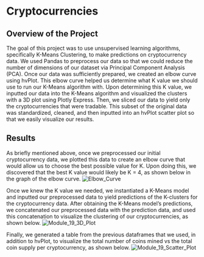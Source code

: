 # Cryptocurrencies
## Overview of the Project
The goal of this project was to use unsupervised learning algorithms, specifically K-Means Clustering, to make predictions on cryptocurrency data.  We used Pandas to preprocess our data so that we could reduce the number of dimensions of our dataset via Principal Component Analysis (PCA).  Once our data was sufficiently prepared, we created an elbow curve using hvPlot.  This elbow curve helped us determine what K value we should use to run our K-Means algorithm with.  Upon determining this K value, we inputted our data into the K-Means algorithm and visualized the clusters with a 3D plot using Plotly Express.  Then, we sliced our data to yield only the cryptocurrencies that were tradable.  This subset of the original data was standardized, cleaned, and then inputted into an hvPlot scatter plot so that we easily visualize our results.    

## Results
As briefly mentioned above, once we preprocessed our initial cryptocurrency data, we plotted this data to create an elbow curve that would allow us to choose the best possible value for K.  Upon doing this, we discovered that the best K value would likely be K = 4, as shown below in the graph of the elbow curve. 
![Elbow_Curve](https://user-images.githubusercontent.com/115128743/223017582-fdc4bd21-8c0f-42f8-a79c-72e449eebcd3.png)


Once we knew the K value we needed, we instantiated a K-Means model and inputted our preprocessed data to yield predictions of the K-clusters for the cryptocurrency data.  After obtaining the K-Means model’s predictions, we concatenated our preprocessed data with the prediction data, and used this concatenation to visualize the clustering of our cryptocurrencies, as shown below.
![Module_19_3D_Plot](https://user-images.githubusercontent.com/115128743/223017590-b2a50105-f89d-4085-94e0-ad7c1a18f881.png)

Finally, we generated a table from the previous dataframes that we used, in addition to hvPlot, to visualize the total number of coins mined vs the total coin supply per cryptocurrency, as shown below.
![Module_19_Scatter_Plot](https://user-images.githubusercontent.com/115128743/223017604-d094c806-3ab0-4b15-b701-7a0d9279dcff.png)
